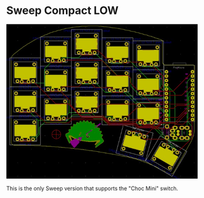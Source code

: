 # Sweep Compact LOW
![](/gallery/sweep-compact-low.jpg)

This is the only Sweep version that supports the "Choc Mini" switch.

